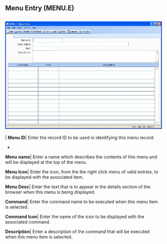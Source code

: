 ## Menu Entry (MENU.E)
<PageHeader />

##

![](./MENU-E-1.jpg)

| **Menu ID**|  Enter the record ID to be used in identifying this menu
record.

-  
**Menu name**|  Enter a name which describes the contents of this menu and
will be displayed at the top of the menu.

**Menu Icon**|  Enter the icon, from the the right click menu of valid
entries, to be displayed with the associated item.

**Menu Desc**|  Enter the text that is to appear in the details section of the
browser when this menu is being displayed.

**Command**|  Enter the command name to be executed when this menu item is
selected.

**Command Icon**|  Enter the name of the icon to be displayed with the
associated command.

**Description**|  Enter a description of the command that will be executed
when this menu item is selected.


<badge text= "Version 8.10.57 " vertical="middle" />

<PageFooter />
